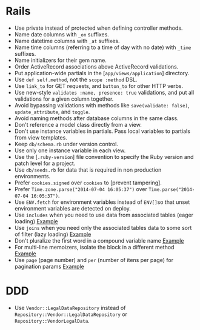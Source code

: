 # Rails

- Use private instead of protected when defining controller methods.
- Name date columns with `_on` suffixes.
- Name datetime columns with `_at` suffixes.
- Name time columns (referring to a time of day with no date) with `_time`
  suffixes.
- Name initializers for their gem name.
- Order ActiveRecord associations above ActiveRecord validations.
- Put application-wide partials in the [`app/views/application`] directory.
- Use `def self.method`, not the `scope :method` DSL.
- Use `link_to` for GET requests, and `button_to` for other HTTP verbs.
- Use new-style `validates :name, presence: true` validations, and put all
  validations for a given column together.
- Avoid bypassing validations with methods like `save(validate: false)`,
  `update_attribute`, and `toggle`.
- Avoid naming methods after database columns in the same class.
- Don't reference a model class directly from a view.
- Don't use instance variables in partials. Pass local variables to partials
  from view templates.
- Keep `db/schema.rb` under version control.
- Use only one instance variable in each view.
- Use the [`.ruby-version`] file convention to specify the Ruby version and
  patch level for a project.
- Use `db/seeds.rb` for data that is required in non production environments.
- Prefer `cookies.signed` over `cookies` to [prevent tampering].
- Prefer `Time.zone.parse("2014-07-04 16:05:37")` over `Time.parse("2014-07-04
  16:05:37")`.
- Use `ENV.fetch` for environment variables instead of `ENV[]`so that unset
  environment variables are detected on deploy.
- Use `includes` when you need to use data from associated tables (eager loading) [Example](/rails/sample.rb#L9)
- Use `joins` when you need only the associated tables data to some sort of filter (lazy loading) [Example](/rails/sample.rb#L16)
- Don't pluralize the first word in a compound variable name [Example](/rails/sample.rb#L22)
- For multi-line memoizers, isolate the block in a different method [Example](/rails/sample.rb#L29)
- Use `page` (page number) and `per` (number of itens per page) for pagination params [Example](/rails/sample.rb#L57)

# DDD

- Use `Vendor::LegalDataRepository` instead of `Repository::Vendor::LegalDataRepository`
  or `Repository::VendorLegalData`.
